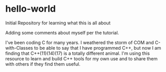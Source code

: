 # hello-world
Initial Repository for learning what this is all about

Adding some comments about myself per the tutorial.  

I've been coding C for many years.  I weathered the storm of 
COM and C-with-Classes to be able to say that I have programmed C++,
but now I am finding that C++(11)(14)(17) is a totally different animal.
I'm using this resource to learn and build C++ tools for my own use and 
to share them with others if they find them useful. 

